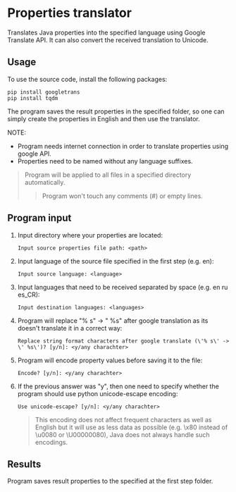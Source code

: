# Properties translator
Translates Java properties into the specified language using Google Translate API. It can also convert the received translation to Unicode.

## Usage

To use the source code, install the following packages:

```
pip install googletrans
pip install tqdm
```

The program saves the result properties in the specified folder, so one can simply create the properties in English and then use the translator.

NOTE:
- Program needs internet connection in order to translate properties using google API.
- Properties need to be named without any language suffixes.

> Program will be applied to all files in a specified directory automatically.
>> Program won't touch any comments (#) or empty lines.

## Program input

1. Input directory where your properties are located:
    ```
    Input source properties file path: <path>
    ```

2. Input language of the source file specified in the first step (e.g. en):
    ```
    Input source language: <language>
    ```

3. Input languages that need to be received separated by space (e.g. en ru es_CR):
    ```
    Input destination languages: <languages>
    ```

4. Program will replace "% s" -> " %s" after google translation as its doesn't translate it in a correct way:
    ```
    Replace string format characters after google translate (\'% s\' -> \' %s\')? [y/n]: <y/any charachter>
    ```

5. Program will encode property values before saving it to the file:
    ```
    Encode? [y/n]: <y/any charachter>
    ```

6. If the previous answer was "y", then one need to specify whether the program should use python unicode-escape encoding:
    ```
    Use unicode-escape? [y/n]: <y/any charachter>
    ```
    > This encoding does not affect frequent characters as well as English but it will use as less data as possible (e.g. \x80 instead of \u0080 or \U00000080), Java does not always handle such encodings.

## Results

Program saves result properties to the specified at the first step folder.
